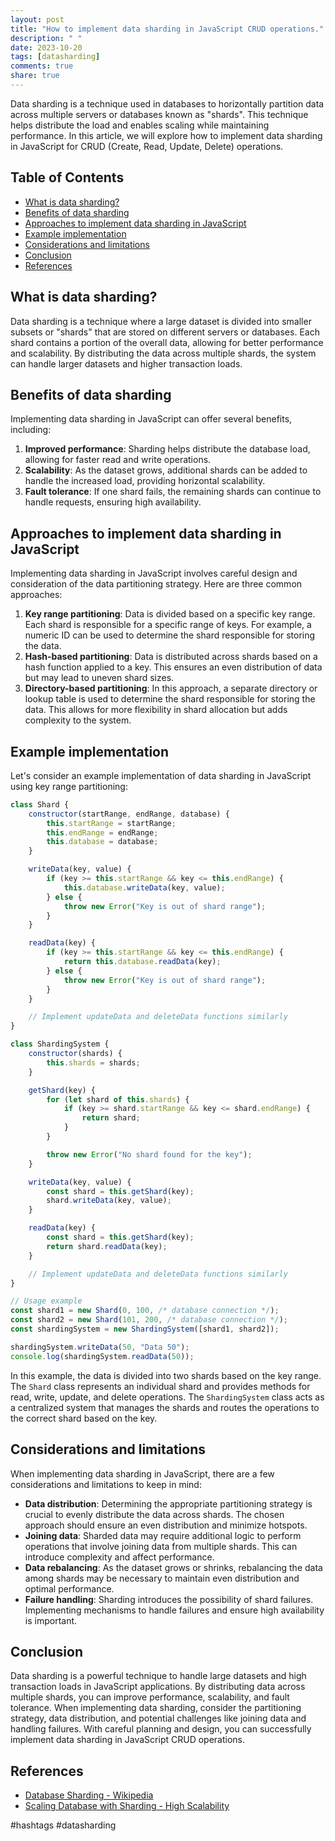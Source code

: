 ```yaml
---
layout: post
title: "How to implement data sharding in JavaScript CRUD operations."
description: " "
date: 2023-10-20
tags: [datasharding]
comments: true
share: true
---
```


Data sharding is a technique used in databases to horizontally partition data across multiple servers or databases known as "shards". This technique helps distribute the load and enables scaling while maintaining performance. In this article, we will explore how to implement data sharding in JavaScript for CRUD (Create, Read, Update, Delete) operations.

## Table of Contents
- [What is data sharding?](#what-is-data-sharding)
- [Benefits of data sharding](#benefits-of-data-sharding)
- [Approaches to implement data sharding in JavaScript](#approaches-to-implement-data-sharding-in-javascript)
- [Example implementation](#example-implementation)
- [Considerations and limitations](#considerations-and-limitations)
- [Conclusion](#conclusion)
- [References](#references)

## What is data sharding?
Data sharding is a technique where a large dataset is divided into smaller subsets or "shards" that are stored on different servers or databases. Each shard contains a portion of the overall data, allowing for better performance and scalability. By distributing the data across multiple shards, the system can handle larger datasets and higher transaction loads.

## Benefits of data sharding
Implementing data sharding in JavaScript can offer several benefits, including:

1. **Improved performance**: Sharding helps distribute the database load, allowing for faster read and write operations.
2. **Scalability**: As the dataset grows, additional shards can be added to handle the increased load, providing horizontal scalability.
3. **Fault tolerance**: If one shard fails, the remaining shards can continue to handle requests, ensuring high availability.

## Approaches to implement data sharding in JavaScript
Implementing data sharding in JavaScript involves careful design and consideration of the data partitioning strategy. Here are three common approaches:

1. **Key range partitioning**: Data is divided based on a specific key range. Each shard is responsible for a specific range of keys. For example, a numeric ID can be used to determine the shard responsible for storing the data.
2. **Hash-based partitioning**: Data is distributed across shards based on a hash function applied to a key. This ensures an even distribution of data but may lead to uneven shard sizes.
3. **Directory-based partitioning**: In this approach, a separate directory or lookup table is used to determine the shard responsible for storing the data. This allows for more flexibility in shard allocation but adds complexity to the system.

## Example implementation
Let's consider an example implementation of data sharding in JavaScript using key range partitioning:

```javascript
class Shard {
    constructor(startRange, endRange, database) {
        this.startRange = startRange;
        this.endRange = endRange;
        this.database = database;
    }

    writeData(key, value) {
        if (key >= this.startRange && key <= this.endRange) {
            this.database.writeData(key, value);
        } else {
            throw new Error("Key is out of shard range");
        }
    }

    readData(key) {
        if (key >= this.startRange && key <= this.endRange) {
            return this.database.readData(key);
        } else {
            throw new Error("Key is out of shard range");
        }
    }

    // Implement updateData and deleteData functions similarly
}

class ShardingSystem {
    constructor(shards) {
        this.shards = shards;
    }

    getShard(key) {
        for (let shard of this.shards) {
            if (key >= shard.startRange && key <= shard.endRange) {
                return shard;
            }
        }

        throw new Error("No shard found for the key");
    }

    writeData(key, value) {
        const shard = this.getShard(key);
        shard.writeData(key, value);
    }

    readData(key) {
        const shard = this.getShard(key);
        return shard.readData(key);
    }

    // Implement updateData and deleteData functions similarly
}

// Usage example
const shard1 = new Shard(0, 100, /* database connection */);
const shard2 = new Shard(101, 200, /* database connection */);
const shardingSystem = new ShardingSystem([shard1, shard2]);

shardingSystem.writeData(50, "Data 50");
console.log(shardingSystem.readData(50));
```

In this example, the data is divided into two shards based on the key range. The `Shard` class represents an individual shard and provides methods for read, write, update, and delete operations. The `ShardingSystem` class acts as a centralized system that manages the shards and routes the operations to the correct shard based on the key.

## Considerations and limitations
When implementing data sharding in JavaScript, there are a few considerations and limitations to keep in mind:

- **Data distribution**: Determining the appropriate partitioning strategy is crucial to evenly distribute the data across shards. The chosen approach should ensure an even distribution and minimize hotspots.
- **Joining data**: Sharded data may require additional logic to perform operations that involve joining data from multiple shards. This can introduce complexity and affect performance.
- **Data rebalancing**: As the dataset grows or shrinks, rebalancing the data among shards may be necessary to maintain even distribution and optimal performance.
- **Failure handling**: Sharding introduces the possibility of shard failures. Implementing mechanisms to handle failures and ensure high availability is important.

## Conclusion
Data sharding is a powerful technique to handle large datasets and high transaction loads in JavaScript applications. By distributing data across multiple shards, you can improve performance, scalability, and fault tolerance. When implementing data sharding, consider the partitioning strategy, data distribution, and potential challenges like joining data and handling failures. With careful planning and design, you can successfully implement data sharding in JavaScript CRUD operations.

## References
- [Database Sharding - Wikipedia](https://en.wikipedia.org/wiki/Shard_(database_architecture))
- [Scaling Database with Sharding - High Scalability](http://highscalability.com/strategy-break-massive-scale-out-database-sharding)

#hashtags #datasharding